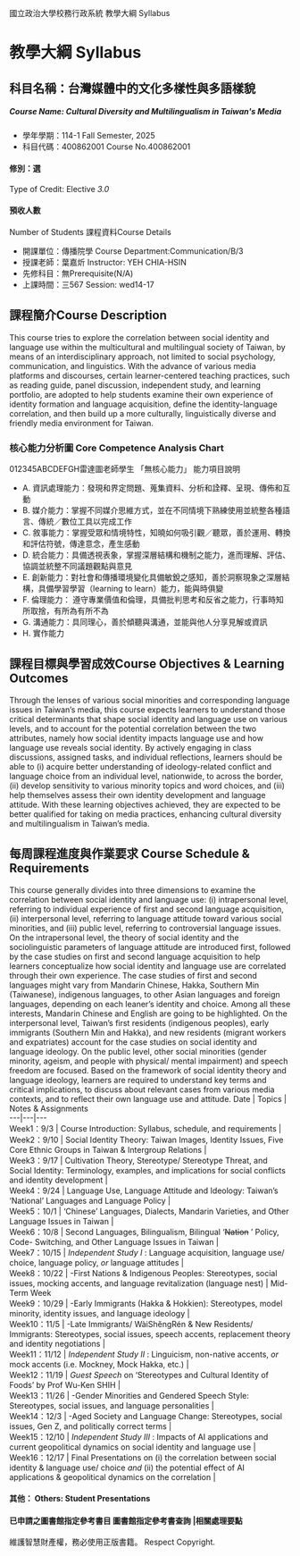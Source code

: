 國立政治大學校務行政系統 教學大綱 Syllabus
# 教學大綱 Syllabus
##  科目名稱：台灣媒體中的文化多樣性與多語樣貌
#####  Course Name: Cultural Diversity and Multilingualism in Taiwan's Media
  * 學年學期：114-1 Fall Semester, 2025 
  * 科目代碼：400862001 Course No.400862001
#### 修別：選
Type of Credit: Elective 
_3.0_
#### 預收人數
Number of Students
課程資料Course Details
  * 開課單位：傳播院學 Course Department:Communication/B/3 
  * 授課老師：葉嘉炘 Instructor: YEH CHIA-HSIN 
  * 先修科目：無Prerequisite(N/A)
  * 上課時間：三567 Session: wed14-17
##  課程簡介Course Description
This course tries to explore the correlation between social identity and language use within the multicultural and multilingual society of Taiwan, by means of an interdisciplinary approach, not limited to social psychology, communication, and linguistics. With the advance of various media platforms and discourses, certain learner-centered teaching practices, such as reading guide, panel discussion, independent study, and learning portfolio, are adopted to help students examine their own experience of identity formation and language acquisition, define the identity-language correlation, and then build up a more culturally, linguistically diverse and friendly media environment for Taiwan.
###  核心能力分析圖 Core Competence Analysis Chart
012345ABCDEFGH雷達圖老師學生
「無核心能力」 
能力項目說明
  * A. 資訊處理能力：發現和界定問題、蒐集資料、分析和詮釋、呈現、傳佈和互動
  * B. 媒介能力：掌握不同媒介思維方式，並在不同情境下熟練使用並統整各種語言、傳統／數位工具以完成工作
  * C. 敘事能力：掌握受眾和情境特性，知曉如何吸引觀／聽眾，善於運用、轉換和評估符號，傳達意念，產生感動
  * D. 統合能力：具備透視表象，掌握深層結構和機制之能力，進而理解、評估、協調並統整不同議題觀點與意見
  * E. 創新能力：對社會和傳播環境變化具備敏銳之感知，善於洞察現象之深層結構，具備學習學習（learning to learn）能力，能與時俱變
  * F. 倫理能力： 遵守專業價值和倫理，具備批判思考和反省之能力，行事時知所取捨，有所為有所不為
  * G. 溝通能力：具同理心，善於傾聽與溝通，並能與他人分享見解或資訊
  * H. 實作能力
##  課程目標與學習成效Course Objectives & Learning Outcomes 
Through the lenses of various social minorities and corresponding language issues in Taiwan’s media, this course expects learners to understand those critical determinants that shape social identity and language use on various levels, and to account for the potential correlation between the two attributes, namely how social identity impacts language use and how language use reveals social identity. By actively engaging in class discussions, assigned tasks, and individual reflections, learners should be able to (i) acquire better understanding of ideology-related conflict and language choice from an individual level, nationwide, to across the border, (ii) develop sensitivity to various minority topics and word choices, and (iii) help themselves assess their own identity development and language attitude. With these learning objectives achieved, they are expected to be better qualified for taking on media practices, enhancing cultural diversity and multilingualism in Taiwan’s media.
##  每周課程進度與作業要求 Course Schedule & Requirements
This course generally divides into three dimensions to examine the correlation between social identity and language use: (i) intrapersonal level, referring to individual experience of first and second language acquisition, (ii) interpersonal level, referring to language attitude toward various social minorities, and (iii) public level, referring to controversial language issues. On the intrapersonal level, the theory of social identity and the sociolinguistic parameters of language attitude are introduced first, followed by the case studies on first and second language acquisition to help learners conceptualize how social identity and language use are correlated through their own experience. The case studies of first and second languages might vary from Mandarin Chinese, Hakka, Southern Min (Taiwanese), indigenous languages, to other Asian languages and foreign languages, depending on each leaner’s identity and choice. Among all these interests, Mandarin Chinese and English are going to be highlighted. On the interpersonal level, Taiwan’s first residents (indigenous peoples), early immigrants (Southern Min and Hakka), and new residents (migrant workers and expatriates) account for the case studies on social identity and language ideology. On the public level, other social minorities (gender minority, ageism, and people with physical/ mental impairment) and speech freedom are focused. Based on the framework of social identity theory and language ideology, learners are required to understand key terms and critical implications, to discuss about relevant cases from various media contexts, and to reflect their own language use and attitude.
Date |  Topics |  Notes & Assignments  
---|---|---  
Week1：9/3 |  Course Introduction: Syllabus, schedule, and requirements |   
Week2：9/10 |  Social Identity Theory: Taiwan Images, Identity Issues, Five Core Ethnic Groups in Taiwan & Intergroup Relations |   
Week3：9/17 |  Cultivation Theory, Stereotype/ Stereotype Threat, and Social Identity: Terminology, examples, and implications for social conflicts and identity development |   
Week4：9/24 |  Language Use, Language Attitude and Ideology: Taiwan’s ‘National’ Languages and Language Policy |   
Week5：10/1 |  ‘Chinese’ Languages, Dialects, Mandarin Varieties, and Other Language Issues in Taiwan |   
Week6：10/8 |  Second Languages, Bilingualism, Bilingual ‘~~Nation~~ ’ Policy, Code- Switching, and Other Language Issues in Taiwan |   
Week7：10/15 |  _Independent Study I_ : Language acquisition, language use/ choice, language policy, _or_ language attitudes |   
Week8：10/22 |  -First Nations & Indigenous Peoples: Stereotypes, social issues, mocking accents, and language revitalization (language nest) |  Mid-Term Week  
Week9：10/29 |  -Early Immigrants (Hakka & Hokkien): Stereotypes, model minority, identity issues, and language ideology |   
Week10：11/5 |  -Late Immigrants/ WàiShĕngRén & New Residents/ Immigrants: Stereotypes, social issues, speech accents, replacement theory and identity negotiations |   
Week11：11/12 |  _Independent Study II_ : Linguicism, non-native accents, _or_ mock accents (i.e. Mockney, Mock Hakka, etc.) |   
Week12：11/19 |  _Guest Speech_ on ‘Stereotypes and Cultural Identity of Foods’ by Prof Wu-Ken SHIH |   
Week13：11/26 |  -Gender Minorities and Gendered Speech Style: Stereotypes, social issues, and language personalities |   
Week14：12/3 |  -Aged Society and Language Change: Stereotypes, social issues, Gen Z, and politically correct terms |   
Week15：12/10 |  _Independent Study III_ : Impacts of AI applications and current geopolitical dynamics on social identity and language use |   
Week16：12/17 |  Final Presentations on (i) the correlation between social identity & language use/ choice _and_ (ii) the potential effect of AI applications & geopolitical dynamics on the correlation |   
####  其他： Others: Student Presentations 
####  已申請之圖書館指定參考書目  圖書館指定參考書查詢 |相關處理要點
維護智慧財產權，務必使用正版書籍。 Respect Copyright.